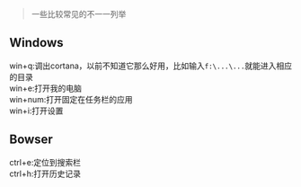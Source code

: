 
> 一些比较常见的不一一列举


Windows 
---

win+q:调出cortana，以前不知道它那么好用，比如输入`f:\...\...`就能进入相应的目录<br>
win+e:打开我的电脑<br>
win+num:打开固定在任务栏的应用<br>
win+i:打开设置


Bowser 
---

ctrl+e:定位到搜索栏<br>
ctrl+h:打开历史记录
